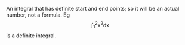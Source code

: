 An integral that has definite start and end points; so it will be an
actual number, not a formula. Eg
$$\displaystyle{\int_{1}^{2}} \mathrm{x}^2 \mathrm{dx}$$ is a definite
integral.
